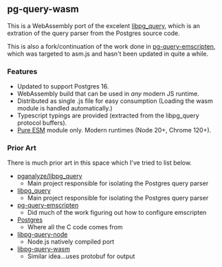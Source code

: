 ## pg-query-wasm

This is a WebAssembly port of the excelent [libpg_query](https://github.com/pganalyze/libpg_query),
which is an extration of the query parser from the Postgres source code.

This is also a fork/continuation of the work done in
[pg-query-emscripten](https://github.com/pganalyze/pg-query-emscripten),
which was targeted to asm.js and hasn't been updated in quite a while.

### Features

- Updated to support Postgres 16.
- WebAssembly build that can be used in _any_ modern JS runtime.
- Distributed as single .js file for easy consumption (Loading the wasm module is handled automatically.)
- Typescript typings are provided (extracted from the libpg_query protocol buffers).
- [Pure ESM](https://gist.github.com/sindresorhus/a39789f98801d908bbc7ff3ecc99d99c) module only. 
  Modern runtimes (Node 20+, Chrome 120+).

### Prior Art

There is much prior art in this space which I've tried to list below.

- [pganalyze/libpg_query](https://github.com/pganalyze/libpg_query)
  - Main project responsible for isolating the Postgres query parser
- [libpg_query](https://github.com/pganalyze/libpg_query)
  - Main project responsible for isolating the Postgres query parser
- [pg-query-emscripten](https://github.com/pganalyze/pg-query-emscripten)
  - Did much of the work figuring out how to configure emscripten
- [Postgres](https://github.com/postgres/postgres)
  - Where all the C code comes from
- [libpg-query-node](https://github.com/launchql/libpg-query-node)
  - Node.js natively compiled port
- [libpg-query-wasm](https://github.com/Hilzu/libpg-query-node/tree/main/packages/libpg-query-wasm)
  - Similar idea...uses protobuf for output
